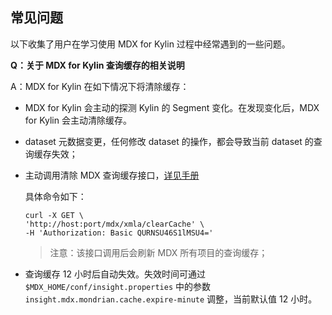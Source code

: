 ##  常见问题

以下收集了用户在学习使用 MDX for Kylin 过程中经常遇到的一些问题。

**Q：关于 MDX for Kylin 查询缓存的相关说明**

A：MDX for Kylin 在如下情况下将清除缓存：

- MDX for Kylin 会主动的探测 Kylin 的 Segment 变化。在发现变化后，MDX for Kylin 会主动清除缓存。

- dataset 元数据变更，任何修改 dataset 的操作，都会导致当前 dataset 的查询缓存失效；

- 主动调用清除 MDX 查询缓存接口，[详见手册](../rest/query.cn.md)

  具体命令如下：

  ```
  curl -X GET \
  'http://host:port/mdx/xmla/clearCache' \
  -H 'Authorization: Basic QURNSU46S1lMSU4='
  ```
  > 注意：该接口调用后会刷新 MDX 所有项目的查询缓存；

- 查询缓存 12 小时后自动失效。失效时间可通过 `$MDX_HOME/conf/insight.properties` 中的参数 `insight.mdx.mondrian.cache.expire-minute` 调整，当前默认值 12 小时。
